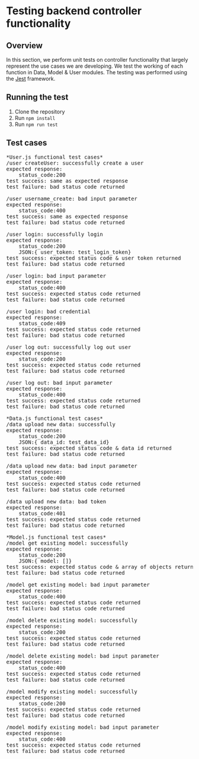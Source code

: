 # Testing backend controller functionality

## Overview
In this section, we perform unit tests on controller functionality that largely represent the use cases we are developing. We test the working
of each function in Data, Model & User modules. 
The testing was performed using the [Jest](https://jestjs.io/) framework. 

## Running the test
1. Clone the repository
2. Run `npm install`
3. Run `npm run test`

## Test cases
<pre>
*User.js functional test cases*
/user createUser: successfully create a user
expected response:
    status_code:200
test success: same as expected response
test failure: bad status code returned

/user username_create: bad input parameter
expected response:  
    status_code:400
test success: same as expected response
test failure: bad status code returned

/user login: successfully login
expected response:
    status_code:200
    JSON:{ user_token: test_login_token} 
test success: expected status code & user token returned
test failure: bad status code returned

/user login: bad input parameter
expected response: 
    status_code:400
test success: expected status code returned
test failure: bad status code returned

/user login: bad credential
expected response:
    status_code:409
test success: expected status code returned
test failure: bad status code returned

/user log out: successfully log out user
expected response:
    status_code:200
test success: expected status code returned
test failure: bad status code returned

/user log out: bad input parameter
expected response:
    status_code:400
test success: expected status code returned
test failure: bad status code returned

*Data.js functional test cases*
/data upload new data: successfully
expected response:
    status_code:200 
    JSON:{ data_id: test_data_id}
test success: expected status code & data id returned
test failure: bad status code returned

/data upload new data: bad input parameter
expected response: 
    status_code:400
test success: expected status code returned
test failure: bad status code returned

/data upload new data: bad token
expected response: 
    status_code:401
test success: expected status code returned
test failure: bad status code returned

*Model.js functional test cases*
/model get existing model: successfully
expected response:
    status_code:200 
    JSON:{ model: []}
test success: expected status code & array of objects returned
test failure: bad status code returned

/model get existing model: bad input parameter
expected response: 
    status_code:400
test success: expected status code returned
test failure: bad status code returned

/model delete existing model: successfully
expected response: 
    status_code:200
test success: expected status code returned
test failure: bad status code returned

/model delete existing model: bad input parameter
expected response: 
    status_code:400
test success: expected status code returned
test failure: bad status code returned

/model modify existing model: successfully
expected response: 
    status_code:200
test success: expected status code returned
test failure: bad status code returned

/model modify existing model: bad input parameter
expected response: 
    status_code:400
test success: expected status code returned
test failure: bad status code returned
</pre>
